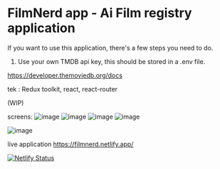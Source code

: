 # FilmNerd app - Ai Film registry application

If you want to use this application, there's a few steps you need to do. 

1. Use your own TMDB api key, this should be stored in a .env file.

https://developer.themoviedb.org/docs

tek : Redux toolkit, react, react-router

(WIP)

screens: 
![image](https://github.com/msagerup/Ai-Movies/assets/23620566/c01d868f-dadd-4c52-b091-23d0356f6ff3)
![image](https://github.com/msagerup/Ai-Movies/assets/23620566/d29a8293-4c33-4b75-a6d2-1ca3c9812aa3)
![image](https://github.com/msagerup/Ai-Movies/assets/23620566/2023a8ab-3dfd-4f68-b5b8-b678439f95e9)
![image](https://github.com/msagerup/Ai-Movies/assets/23620566/9b551817-3dc2-4dec-97e4-dcd55f3962fb)

![image](https://github.com/msagerup/Ai-Movies/assets/23620566/57f93d0f-efb8-4a77-bda3-75e6790bd276)







live application
https://filmnerd.netlify.app/


[![Netlify Status](https://api.netlify.com/api/v1/badges/0c0f60c3-4a12-4305-a494-1ec45cce7aa4/deploy-status)](https://app.netlify.com/sites/film-nerd/deploys)
